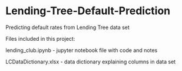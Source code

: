 # Lending-Tree-Default-Prediction
Predicting default rates from Lending Tree data set

Files included in this project:

lending_club.ipynb - jupyter notebook file with code and notes

LCDataDictionary.xlsx - data dictionary explaining columns in data set


